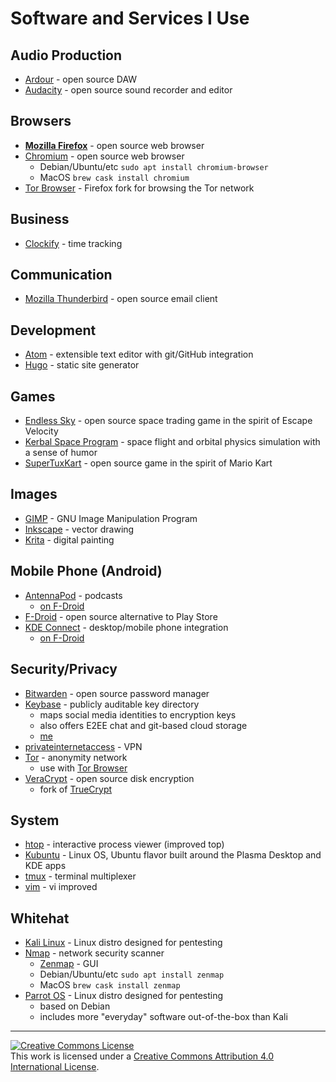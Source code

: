 # Software and Services I Use

## Audio Production
- [Ardour](https://ardour.org/) - open source DAW
- [Audacity](https://www.audacityteam.org/) - open source sound recorder and editor

## Browsers
- **[Mozilla Firefox](https://www.mozilla.org/en-US/firefox/new/)** - open source web browser
- [Chromium](https://www.chromium.org/) - open source web browser
  - Debian/Ubuntu/etc `sudo apt install chromium-browser`
  - MacOS `brew cask install chromium`
- [Tor Browser](https://www.torproject.org/download/) - Firefox fork for browsing the Tor network

## Business
- [Clockify](https://clockify.me/) - time tracking

## Communication
- [Mozilla Thunderbird](https://www.thunderbird.net/en-US/) - open source email client

## Development
- [Atom](https://atom.io/) - extensible text editor with git/GitHub integration
- [Hugo](https://gohugo.io/) - static site generator

## Games
- [Endless Sky](https://endless-sky.github.io/) - open source space trading game in the spirit of Escape Velocity
- [Kerbal Space Program](https://www.kerbalspaceprogram.com/) - space flight and orbital physics simulation with a sense of humor
- [SuperTuxKart](https://supertuxkart.net/Main_Page) - open source game in the spirit of Mario Kart

## Images
- [GIMP](https://www.gimp.org/) - GNU Image Manipulation Program
- [Inkscape](https://inkscape.org/) - vector drawing
- [Krita](https://krita.org/en/) - digital painting

## Mobile Phone (Android)
- [AntennaPod](https://antennapod.org/) - podcasts
  - [on F-Droid](https://f-droid.org/packages/de.danoeh.antennapod/)
- [F-Droid](https://f-droid.org/en/) - open source alternative to Play Store
- [KDE Connect](https://community.kde.org/KDEConnect) - desktop/mobile phone integration
  - [on F-Droid](https://f-droid.org/en/packages/org.kde.kdeconnect_tp/)

## Security/Privacy
- [Bitwarden](https://bitwarden.com/) - open source password manager
- [Keybase](https://keybase.io/) - publicly auditable key directory
  - maps social media identities to encryption keys
  - also offers E2EE chat and git-based cloud storage
  - [me](https://keybase.io/sricks3)
- [privateinternetaccess](https://www.privateinternetaccess.com/) - VPN
- [Tor](https://www.torproject.org/) - anonymity network
  - use with [Tor Browser](https://www.torproject.org/download/)
- [VeraCrypt](https://www.veracrypt.fr/en/Home.html) - open source disk encryption
  - fork of [TrueCrypt](https://en.wikipedia.org/wiki/TrueCrypt)

## System
- [htop](https://hisham.hm/htop/) - interactive process viewer (improved top)
- [Kubuntu](https://kubuntu.org/) - Linux OS, Ubuntu flavor built around the Plasma Desktop and KDE apps
- [tmux](https://github.com/tmux/tmux/wiki) - terminal multiplexer
- [vim](https://www.vim.org/) - vi improved

## Whitehat
- [Kali Linux](https://www.kali.org/) - Linux distro designed for pentesting
- [Nmap](https://nmap.org/) - network security scanner
  - [Zenmap](https://nmap.org/zenmap/) - GUI
  - Debian/Ubuntu/etc `sudo apt install zenmap`
  - MacOS `brew cask install zenmap`
- [Parrot OS](https://parrotlinux.org/) - Linux distro designed for pentesting
  - based on Debian
  - includes more "everyday" software out-of-the-box than Kali
---
<a rel="license" href="http://creativecommons.org/licenses/by/4.0/"><img alt="Creative Commons License" style="border-width:0" src="https://i.creativecommons.org/l/by/4.0/88x31.png" /></a><br />This work is licensed under a <a rel="license" href="http://creativecommons.org/licenses/by/4.0/">Creative Commons Attribution 4.0 International License</a>.
